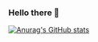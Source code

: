 ### Hello there 👋

[![Anurag's GitHub stats](https://github-readme-stats.vercel.app/api?username=schnells&hide=stars&count_private=true)](https://github.com/anuraghazra/github-readme-stats)

